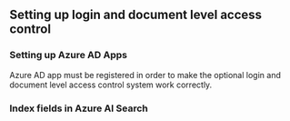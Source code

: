 ## Setting up login and document level access control

### Setting up Azure AD Apps
Azure AD app must be registered in order to make the optional login and document level access control system work correctly.


### Index fields in Azure AI Search

